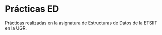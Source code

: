 # Prácticas ED
Prácticas realizadas en la asignatura de Estructuras de Datos de la ETSIIT en la UGR.
